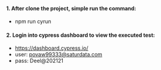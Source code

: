 #### 1. After clone the project, simple run the command: 
- npm run cyrun 

#### 2. Login into cypress dashboard to view the executed test:

- https://dashboard.cypress.io/
- user: povaw99333@saturdata.com
- pass: Deel@202121
